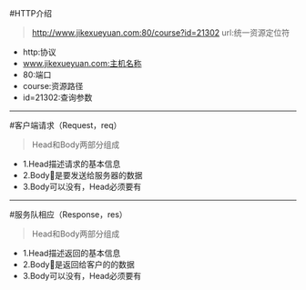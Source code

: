 #HTTP介绍
>http://www.jikexueyuan.com:80/course?id=21302
>url:统一资源定位符
- http:协议
- www.jikexueyuan.com:主机名称
- 80:端口
- course:资源路径
- id=21302:查询参数
---
#客户端请求（Request，req）
>Head和Body两部分组成
- 1.Head描述请求的基本信息
- 2.Body是要发送给服务器的数据
- 3.Body可以没有，Head必须要有
---
#服务队相应（Response，res）
>Head和Body两部分组成
- 1.Head描述返回的基本信息
- 2.Body是返回给客户的的数据
- 3.Body可以没有，Head必须要有